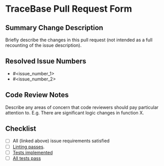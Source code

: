 # TraceBase Pull Request Form

## Summary Change Description

Briefly describe the changes in this pull request (not intended as a full recounting of the issue description).

## Resolved Issue Numbers

- #<issue_number_1>
- #<issue_number_2>

## Code Review Notes

Describe any areas of concern that code reviewers should pay particular attention to.  E.g. There are significant logic changes in function X.

## Checklist

- [ ] All (linked above) issue requirements satisfied
- [ ] [Linting passes](https://github.com/Princeton-LSI-ResearchComputing/tracebase/blob/main/CONTRIBUTING.md#linting).
- [ ] [Tests implemented](https://github.com/Princeton-LSI-ResearchComputing/tracebase/blob/main/CONTRIBUTING.md#test-implementation)
- [ ] [All tests pass](https://github.com/Princeton-LSI-ResearchComputing/tracebase/blob/main/CONTRIBUTING.md#quality-control)
